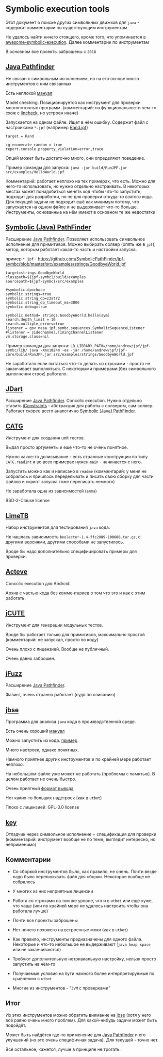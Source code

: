 # Symbolic execution tools

Этот документ о поиске других символьных движков для `java` - содержит комментарии по существующим инструментам

Не удалось найти ничего стоящего, кроме того, что упоминается в [awesome-symbolic-execution](https://github.com/ksluckow/awesome-symbolic-execution). Далее комментарии по инструментам

В основном все проекты заброшены с `2018`

## [Java Pathfinder](https://github.com/javapathfinder/jpf-core)

Не связан с символьным исполнением, но на его основе много инструментов с ним связанных

Есть неплохой [мануал](https://github.com/javapathfinder/jpf-core/wiki/Build,-Test,-Run)

Model checking. Позиционируется как инструмент для проверки многопоточных программ. (комментарий: по функциональности чем-то схож с [lincheck](https://github.com/Kotlin/kotlinx-lincheck), но устроен иначе)

Запускается на одном файле. Ищет в нём ошибку. Содержит файл с настройками `*.jpf` (например [Rand.jpf](https://github.com/javapathfinder/jpf-core/blob/master/src/examples/Rand.jpf))

```
target = Rand

cg.enumerate_random = true
report.console.property_violation=error,trace
```

Опций может быть достаточно много, они определяют поведение.

Пример команды для запуска: ```java -jar build/RunJPF.jar  src/examples/HelloWorld.jpf```

Комментарий: работает неплохо на тех примерах, что есть. Можно для чего-то использовать, но нужно отдельно настраивать. В некоторых местах может понадобиться менять код чтобы что-то запустить, подходит для разработки, но не для проверки откуда-то взятого кода. Для текущей задачи не подходит ешё как минимум потому, что запускается на одном файле и не выдерживает что-то больше. Инструменты, основанные на нём имеют в основном те же недостатки.

## [Symbolic (Java) PathFinder](https://github.com/SymbolicPathFinder/jpf-symbc)

Расширение [Java Pathfinder](https://github.com/javapathfinder/jpf-core). Позволяет использовать символьное исполнение для примитивов. Можно выбирать солвер (опять же в `jpf`), метод, которым работает какая-то часть и настройки запуска.

пример `*.jpf` - https://github.com/SymbolicPathFinder/jpf-symbc/blob/master/src/examples/strings/GoodbyeWorld.jpf

```
target=strings.GoodbyeWorld
classpath=${jpf-symbc}/build/examples
sourcepath=${jpf-symbc}/src/examples

#symbolic.dp=choco
symbolic.strings=true
symbolic.string_dp=z3str2
symbolic.string_dp_timeout_ms=3000
symbolic.debug=true

symbolic.method= strings.GoodbyeWorld.hello(sym)
search.depth_limit = 10
search.multiple_errors=true
listener = gov.nasa.jpf.symbc.sequences.SymbolicSequenceListener
#listener = sidechannel.TimingChannelListener
vm.storage.class=nil
```

Пример команды для запуска: `LD_LIBRARY_PATH=/home/andrew/jpf/jpf-symbc/lib/ java -Xmx1024m -ea -jar /home/andrew/jpf/jpf-core/build/RunJPF.jar src/examples/strings/GoodbyeWorld.jpf`

Не заработало если пытаться что-то делать со строками - просто не заканчивает выполняться. С некоторыми примерами (без символьного выполнения строк) работало.

## [JDart](https://github.com/psycopaths/jdart)

Расширение [Java Pathfinder](https://github.com/javapathfinder/jpf-core). Concolic execution. Нужно отдельно ставить [jConstraints](https://github.com/psycopaths/jConstraints) - абстракция для работы с солвером, сам солвер. Работает скорее всего аналогично [Symbolic (Java) PathFinder](https://github.com/SymbolicPathFinder/jpf-symbc).

## [CATG](https://github.com/ksen007/janala2)

Инструмент для создания unit тестов.

Выдал просто аргументы и ещё что-то не очень понятное. 

Нужно какое-то дописывание - есть странные конструкции по типу `CATG.readInt` и во всех примерах нужен `main` - начинается с него.

Запустить можно как и написано в `readme` (комментарий: у меня не собралось и пришлось переделывать и писать свою сборку для части файлов и скрипт запуска тоже переписать немного)

Не заработала одна из зависимостей (`emma`)

BSD-2-Clause license

## [LimeTB](http://www.tcs.hut.fi/Software/lime/)

Набор инструментов для тестирования `java` кода.

Не нашлась зависимость `boolector-1.4-ffc2089-100608.tar.gz`, с другими версиями, другими способами не запустилось.

Вроде бы надо дополнительно специфицировать примеры для проверки.

## [Acteve](https://code.google.com/archive/p/acteve/)

Concolic execution для Android.

Архив с частью кода без комментариев о том что это и как с этим работать.

## [jCUTE]()

Инструмент для генерации модульных тестов. 

Вроде бы работает только для примитивов, максимально простой (комментарий: не запускал, просто по коду)

Очень плохо с лицензией. Вообще не публичный.

Очень давно заброшен.

## [jFuzz](http://people.csail.mit.edu/akiezun/jfuzz/)

Расширение [Java Pathfinder](https://github.com/javapathfinder/jpf-core). 

Фазинг, очень странно работает (судя по описанию)

## [jbse](https://github.com/pietrobraione/jbse)

Программа для анализа `java` кода в производственной среде.

Есть очень хороший [мануал](https://jbse-manual.readthedocs.io/en/latest/)

Можно запустить из кода. [пример](https://github.com/pietrobraione/jbse-examples/blob/master/src/symbols/string/RunStringDemo.java).

Много настроек, однако понятных.

Намного приятнее других инструментов и по крайней мере работает неплохо.

На небольшом файле уже может не работать (проблемы с памятью). В целом работает не очень быстро.

Очень приятный [формат вывода](https://jbse-manual.readthedocs.io/en/latest/text/getting.html)

Нет каких-то больших надстроек (как в `utbot`)

Плохо с лицензией: GPL-3.0 license

## [key](https://www.key-project.org/)

Отладчик через символьное исполнение + спецификация для проверки (комментарий: инструмент вообще не по теме, выглядит интересно, но неприменимо) 

## Комментарии

- Со сборкой инструментов было, как правило, не очень. Почти везде надо было переписывать файл для сборки. Некоторое вообще не собралось

- У многих из них неприятные лицензии

- Работа со строками на том же уровне, что и в `utbot` или ещё хуже, что чаще (или по крайней мере не удалось настроить чтобы она работала лучше)

- Почти все проекты заброшены

- Нет ничего похожего на встроенные моки (как в `utbot`)

- Как правило, инструменты предназначены для одного файла. Некоторые и что-то небольшое не выдерживают (`java heap space` или не заканчиваются)

- Требуют дополнительную нетривиальную настройку, нельзя просто запустить на чём-то

- Получаемые условия на пути намного более интерпретируемые по сравнению с `utbot`

- Многие из инструментов - "`JVM` с проверками"

## Итог

Из этих инструментов можно обратить внимание на [jbse](https://github.com/pietrobraione/jbse) (хотя у него всё равно очень много проблем). Для какой-нибудь задачи может быть подойдёт.

Может быть найдётся где-то применение для [Java Pathfinder](https://github.com/javapathfinder/jpf-core) и его улучшений (но это очень специфичная задача). Для текущей - точно нет.

Всё остальное, кажется, лучше в принципе не трогать.
